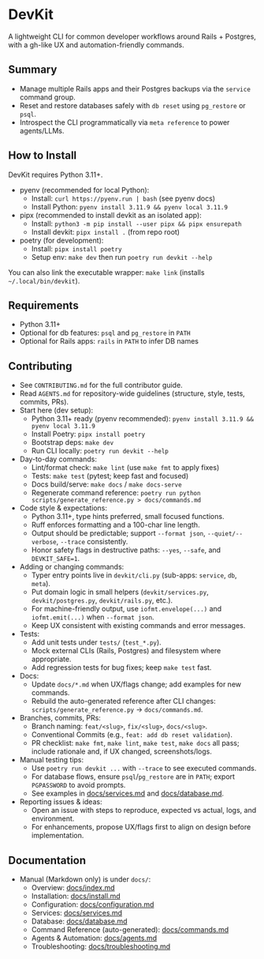 # DevKit

A lightweight CLI for common developer workflows around Rails + Postgres, with a gh-like UX and automation-friendly commands.

## Summary
- Manage multiple Rails apps and their Postgres backups via the `service` command group.
- Reset and restore databases safely with `db reset` using `pg_restore` or `psql`.
- Introspect the CLI programmatically via `meta reference` to power agents/LLMs.

## How to Install
DevKit requires Python 3.11+.

- pyenv (recommended for local Python):
  - Install: `curl https://pyenv.run | bash` (see pyenv docs)
  - Install Python: `pyenv install 3.11.9 && pyenv local 3.11.9`
- pipx (recommended to install devkit as an isolated app):
  - Install: `python3 -m pip install --user pipx && pipx ensurepath`
  - Install devkit: `pipx install .` (from repo root)
- poetry (for development):
  - Install: `pipx install poetry`
  - Setup env: `make dev` then run `poetry run devkit --help`

You can also link the executable wrapper: `make link` (installs `~/.local/bin/devkit`).

## Requirements
- Python 3.11+
- Optional for db features: `psql` and `pg_restore` in `PATH`
- Optional for Rails apps: `rails` in `PATH` to infer DB names

## Contributing
- See `CONTRIBUTING.md` for the full contributor guide.
- Read `AGENTS.md` for repository-wide guidelines (structure, style, tests, commits, PRs).
- Start here (dev setup):
  - Python 3.11+ ready (pyenv recommended): `pyenv install 3.11.9 && pyenv local 3.11.9`
  - Install Poetry: `pipx install poetry`
  - Bootstrap deps: `make dev`
  - Run CLI locally: `poetry run devkit --help`
- Day-to-day commands:
  - Lint/format check: `make lint` (use `make fmt` to apply fixes)
  - Tests: `make test` (pytest; keep fast and focused)
  - Docs build/serve: `make docs` / `make docs-serve`
  - Regenerate command reference: `poetry run python scripts/generate_reference.py > docs/commands.md`
- Code style & expectations:
  - Python 3.11+, type hints preferred, small focused functions.
  - Ruff enforces formatting and a 100-char line length.
  - Output should be predictable; support `--format json`, `--quiet/--verbose`, `--trace` consistently.
  - Honor safety flags in destructive paths: `--yes`, `--safe`, and `DEVKIT_SAFE=1`.
- Adding or changing commands:
  - Typer entry points live in `devkit/cli.py` (sub-apps: `service`, `db`, `meta`).
  - Put domain logic in small helpers (`devkit/services.py`, `devkit/postgres.py`, `devkit/rails.py`, etc.).
  - For machine-friendly output, use `iofmt.envelope(...)` and `iofmt.emit(...)` when `--format json`.
  - Keep UX consistent with existing commands and error messages.
- Tests:
  - Add unit tests under `tests/` (`test_*.py`).
  - Mock external CLIs (Rails, Postgres) and filesystem where appropriate.
  - Add regression tests for bug fixes; keep `make test` fast.
- Docs:
  - Update `docs/*.md` when UX/flags change; add examples for new commands.
  - Rebuild the auto-generated reference after CLI changes: `scripts/generate_reference.py` → `docs/commands.md`.
- Branches, commits, PRs:
  - Branch naming: `feat/<slug>`, `fix/<slug>`, `docs/<slug>`.
  - Conventional Commits (e.g., `feat: add db reset validation`).
  - PR checklist: `make fmt`, `make lint`, `make test`, `make docs` all pass; include rationale and, if UX changed, screenshots/logs.
- Manual testing tips:
  - Use `poetry run devkit ...` with `--trace` to see executed commands.
  - For database flows, ensure `psql`/`pg_restore` are in `PATH`; export `PGPASSWORD` to avoid prompts.
  - See examples in [docs/services.md](./docs/services.md) and [docs/database.md](./docs/database.md).
- Reporting issues & ideas:
  - Open an issue with steps to reproduce, expected vs actual, logs, and environment.
  - For enhancements, propose UX/flags first to align on design before implementation.

## Documentation
- Manual (Markdown only) is under `docs/`:
  - Overview: [docs/index.md](./docs/index.md)
  - Installation: [docs/install.md](./docs/install.md)
  - Configuration: [docs/configuration.md](./docs/configuration.md)
  - Services: [docs/services.md](./docs/services.md)
  - Database: [docs/database.md](./docs/database.md)
  - Command Reference (auto-generated): [docs/commands.md](./docs/commands.md)
  - Agents & Automation: [docs/agents.md](./docs/agents.md)
  - Troubleshooting: [docs/troubleshooting.md](./docs/troubleshooting.md)
